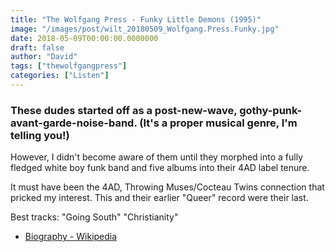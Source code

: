 ```yaml
---
title: "The Wolfgang Press - Funky Little Demons (1995)"
image: "/images/post/wilt_20180509_Wolfgang.Press.Funky.jpg"
date: 2018-05-09T00:00:00.0000000
draft: false
author: "David"
tags: ["thewolfgangpress"]
categories: ["Listen"]
---
```

### These dudes started off as a post-new-wave, gothy-punk-avant-garde-noise-band. (It's a proper musical genre, I'm telling you!)  
  
However, I didn't become aware of them until they morphed into a fully fledged white boy funk band and five albums into their 4AD label tenure.   
  
It must have been the 4AD, Throwing Muses/Cocteau Twins connection that pricked my interest. This and their earlier "Queer" record were their last.

 Best tracks: "Going South" "Christianity" 

-  [Biography - Wikipedia](https://en.wikipedia.org/wiki/The_Wolfgang_Press)